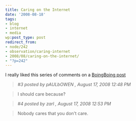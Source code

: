 ```yaml
---
title: Caring on the Internet
date: '2008-08-18'
tags:
- blog
- internet
- media
wp:post_type: post
redirect_from:
- node/242
- observation/caring-internet
- 2008/08/caring-on-the-internet/
- "?p=242"
---
```


I really liked this series of comments on a [BoingBoing post](http://www.boingboing.net/2008/08/17/how-the-daily-shows.html#comment-262112)

>

>

> _#3 posted by pAULbOWEN , August 17, 2008 12:48 PM_

>

> I should care because?

>

> _#4 posted by zarl , August 17, 2008 12:53 PM_

>

> Nobody cares that you don't care.

>

>

